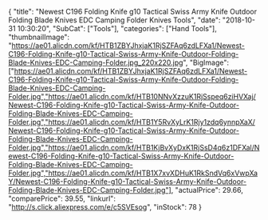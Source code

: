 {
	"title": "Newest C196 Folding Knife g10 Tactical  Swiss Army Knife Outdoor Folding Blade Knives EDC Camping Folder Knives Tools",
	"date": "2018-10-31 10:30:20",
	"SubCat": ["Tools"],
	"categories": ["Hand Tools"],
	"thumbnailImage": "https://ae01.alicdn.com/kf/HTB1ZBYJhxjaK1RjSZFAq6zdLFXa1/Newest-C196-Folding-Knife-g10-Tactical-Swiss-Army-Knife-Outdoor-Folding-Blade-Knives-EDC-Camping-Folder.jpg_220x220.jpg",
	"BigImage": ["https://ae01.alicdn.com/kf/HTB1ZBYJhxjaK1RjSZFAq6zdLFXa1/Newest-C196-Folding-Knife-g10-Tactical-Swiss-Army-Knife-Outdoor-Folding-Blade-Knives-EDC-Camping-Folder.jpg","https://ae01.alicdn.com/kf/HTB10NNvXzzuK1RjSspeq6ziHVXaj/Newest-C196-Folding-Knife-g10-Tactical-Swiss-Army-Knife-Outdoor-Folding-Blade-Knives-EDC-Camping-Folder.jpg","https://ae01.alicdn.com/kf/HTB1Y5RvXyLrK1Rjy1zdq6ynnpXaX/Newest-C196-Folding-Knife-g10-Tactical-Swiss-Army-Knife-Outdoor-Folding-Blade-Knives-EDC-Camping-Folder.jpg","https://ae01.alicdn.com/kf/HTB1KjBvXyDxK1RjSsD4q6z1DFXal/Newest-C196-Folding-Knife-g10-Tactical-Swiss-Army-Knife-Outdoor-Folding-Blade-Knives-EDC-Camping-Folder.jpg","https://ae01.alicdn.com/kf/HTB1X7xvXDHuK1RkSndVq6xVwpXaY/Newest-C196-Folding-Knife-g10-Tactical-Swiss-Army-Knife-Outdoor-Folding-Blade-Knives-EDC-Camping-Folder.jpg"],
	"actualPrice": 29.66,
	"comparePrice": 39.55,
	"linkurl": "http://s.click.aliexpress.com/e/c5SVEsog",
	"inStock": 78
}

